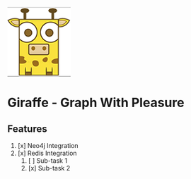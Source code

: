 ![alt text](resources/images/giraffe_page.png "Giraffe!")
# Giraffe - Graph With Pleasure

## Features
1. [x] Neo4j Integration
1. [x] Redis Integration
   1. [ ] Sub-task 1
   1. [x] Sub-task 2
